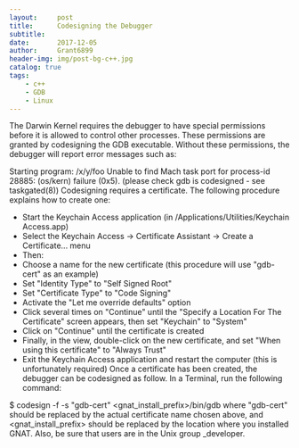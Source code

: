 ```yaml
---
layout:		post
title:		Codesigning the Debugger
subtitle:
date:		2017-12-05
author: 	Grant6899
header-img: img/post-bg-c++.jpg
catalog: true
tags:
    - c++
    - GDB
    - Linux
---
```


The Darwin Kernel requires the debugger to have special permissions before it is allowed to control other processes. These permissions are granted by codesigning the GDB executable. Without these permissions, the debugger will report error messages such as:

Starting program: /x/y/foo
Unable to find Mach task port for process-id 28885: (os/kern) failure (0x5).
(please check gdb is codesigned - see taskgated(8))
Codesigning requires a certificate. The following procedure explains how to create one:

* Start the Keychain Access application (in /Applications/Utilities/Keychain Access.app)
* Select the Keychain Access -> Certificate Assistant -> Create a Certificate... menu
* Then:
* Choose a name for the new certificate (this procedure will use "gdb-cert" as an example)
* Set "Identity Type" to "Self Signed Root"
* Set "Certificate Type" to "Code Signing"
* Activate the "Let me override defaults" option
* Click several times on "Continue" until the "Specify a Location For The Certificate" screen appears, then set "Keychain" to "System"
* Click on "Continue" until the certificate is created
* Finally, in the view, double-click on the new certificate, and set "When using this certificate" to "Always Trust"
* Exit the Keychain Access application and restart the computer (this is unfortunately required)
Once a certificate has been created, the debugger can be codesigned as follow. In a Terminal, run the following command:

$ codesign -f -s  "gdb-cert"  <gnat_install_prefix>/bin/gdb
where "gdb-cert" should be replaced by the actual certificate name chosen above, and <gnat_install_prefix> should be replaced by the location where you installed GNAT. Also, be sure that users are in the Unix group _developer.